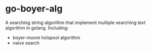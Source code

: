 # go-boyer-alg
A searching string algorithm that implement multiple searching text algorithm in golang.
Including:
- boyer-moore holspool algorithm 
- naive search
